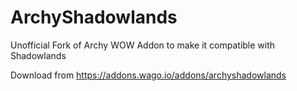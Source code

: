 # ArchyShadowlands
Unofficial Fork of Archy WOW Addon to make it compatible with Shadowlands

Download from https://addons.wago.io/addons/archyshadowlands
